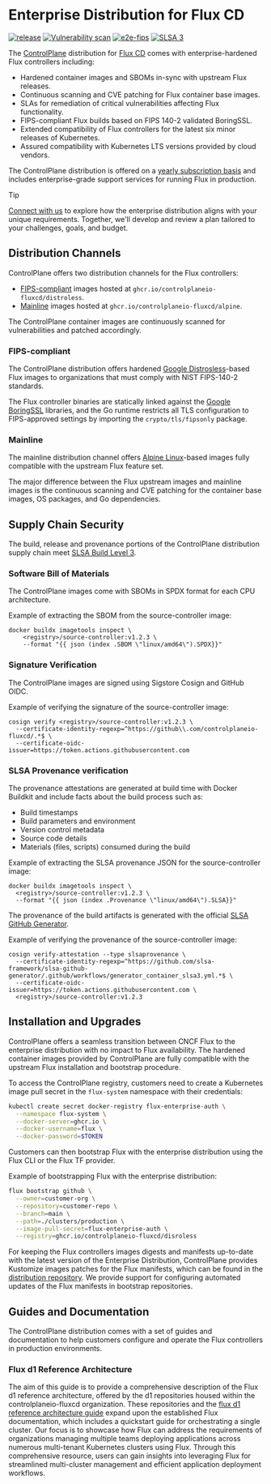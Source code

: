 # Enterprise Distribution for Flux CD

[![release](https://img.shields.io/github/release/controlplaneio-fluxcd/distribution/all.svg)](https://github.com/controlplaneio-fluxcd/distribution/releases)
[![Vulnerability scan](https://github.com/controlplaneio-fluxcd/distribution/actions/workflows/scan-distribution.yaml/badge.svg)](https://github.com/controlplaneio-fluxcd/distribution/actions/workflows/scan-distribution.yaml)
[![e2e-fips](https://github.com/controlplaneio-fluxcd/distribution/actions/workflows/e2e-fips.yaml/badge.svg)](https://github.com/controlplaneio-fluxcd/distribution/actions/workflows/e2e-fips.yaml)
[![SLSA 3](https://slsa.dev/images/gh-badge-level3.svg)](#supply-chain-security)

The [ControlPlane](https://control-plane.io) distribution for [Flux CD](https://fluxcd.io)
comes with enterprise-hardened Flux controllers including:

- Hardened container images and SBOMs in-sync with upstream Flux releases.
- Continuous scanning and CVE patching for Flux container base images.
- SLAs for remediation of critical vulnerabilities affecting Flux functionality.
- FIPS-compliant Flux builds based on FIPS 140-2 validated BoringSSL.
- Extended compatibility of Flux controllers for the latest six minor releases of Kubernetes.
- Assured compatibility with Kubernetes LTS versions provided by cloud vendors.

The ControlPlane distribution is offered on a
[yearly subscription basis](https://control-plane.io/enterprise-flux/) and includes
enterprise-grade support services for running Flux in production.

> [!TIP]
> [Connect with us](https://control-plane.io/contact/?inquiry=fluxcd) to explore how the enterprise
> distribution aligns with your unique requirements. Together, we'll develop and review a plan
> tailored to your challenges, goals, and budget.

## Distribution Channels

ControlPlane offers two distribution channels for the Flux controllers:

- [FIPS-compliant](#fips-compliant) images hosted at `ghcr.io/controlplaneio-fluxcd/distroless`.
- [Mainline](#mainline) images hosted at `ghcr.io/controlplaneio-fluxcd/alpine`.

The ControlPlane container images are continuously scanned for vulnerabilities and patched accordingly.

### FIPS-compliant

The ControlPlane distribution offers hardened
[Google Distrosless](https://github.com/GoogleContainerTools/distroless)-based Flux images
to organizations that must comply with NIST FIPS-140-2 standards.

The Flux controller binaries are statically linked against the
[Google BoringSSL](https://boringssl.googlesource.com/boringssl/) libraries,
and the Go runtime restricts all TLS configuration to FIPS-approved settings
by importing the `crypto/tls/fipsonly` package.

### Mainline

The mainline distribution channel offers
[Alpine Linux](https://www.alpinelinux.org/)-based
images fully compatible with the upstream Flux feature set.

The major difference between the Flux upstream images and mainline images is the
continuous scanning and CVE patching for the container base images, OS packages,
and Go dependencies.

## Supply Chain Security

The build, release and provenance portions of the ControlPlane distribution supply chain meet
[SLSA Build Level 3](https://slsa.dev/spec/v1.0/levels).

### Software Bill of Materials

The ControlPlane images come with SBOMs in SPDX format for each CPU architecture.

Example of extracting the SBOM from the source-controller image:

```shell
docker buildx imagetools inspect \
    <registry>/source-controller:v1.2.3 \
    --format "{{ json (index .SBOM \"linux/amd64\").SPDX}}"
```

### Signature Verification

The ControlPlane images are signed using Sigstore Cosign and GitHub OIDC.

Example of verifying the signature of the source-controller image:

```shell
cosign verify <registry>/source-controller:v1.2.3 \
  --certificate-identity-regexp=^https://github\\.com/controlplaneio-fluxcd/.*$ \
  --certificate-oidc-issuer=https://token.actions.githubusercontent.com
```

### SLSA Provenance verification

The provenance attestations are generated at build time with Docker Buildkit and
include facts about the build process such as:

- Build timestamps
- Build parameters and environment
- Version control metadata
- Source code details
- Materials (files, scripts) consumed during the build

Example of extracting the SLSA provenance JSON for the source-controller image:

```shell
docker buildx imagetools inspect \
  <registry>/source-controller:v1.2.3 \
  --format "{{ json (index .Provenance \"linux/amd64\").SLSA}}"
```

The provenance of the build artifacts is generated with the official
[SLSA GitHub Generator](https://github.com/slsa-framework/slsa-github-generator).

Example of verifying the provenance of the source-controller image:

```shell
cosign verify-attestation --type slsaprovenance \
  --certificate-identity-regexp=^https://github.com/slsa-framework/slsa-github-generator/.github/workflows/generator_container_slsa3.yml.*$ \
  --certificate-oidc-issuer=https://token.actions.githubusercontent.com \
  <registry>/source-controller:v1.2.3
```

## Installation and Upgrades

ControlPlane offers a seamless transition between CNCF Flux to the enterprise distribution with no
impact to Flux availability. The hardened container images provided by ControlPlane are fully
compatible with the upstream Flux installation and bootstrap procedure.

To access the ControlPlane registry, customers need to create a Kubernetes image pull secret
in the `flux-system` namespace with their credentials:

```bash
kubectl create secret docker-registry flux-enterprise-auth \
  --namespace flux-system \
  --docker-server=ghcr.io \
  --docker-username=flux \
  --docker-password=$TOKEN
```

Customers can then bootstrap Flux with the enterprise distribution using the Flux CLI or the Flux TF provider.

Example of bootstrapping Flux with the enterprise distribution:

```bash
flux bootstrap github \
  --owner=customer-org \
  --repository=customer-repo \
  --branch=main \
  --path=./clusters/production \
  --image-pull-secret=flux-enterprise-auth \
  --registry=ghcr.io/controlplaneio-fluxcd/disroless
```

For keeping the Flux controllers images digests
and manifests up-to-date with the latest version of the Enterprise Distribution, ControlPlane
provides Kustomize images patches for the Flux manifests, which can be found in the
[distribution repository](https://github.com/controlplaneio-fluxcd/distribution/tree/main/images).
We provide support for configuring automated updates of the Flux manifests in bootstrap repositories.

## Guides and Documentation

The ControlPlane distribution comes with a set of guides and documentation to help customers
configure and operate the Flux controllers in production environments.

### Flux d1 Reference Architecture

The aim of this guide is to provide a comprehensive description of the Flux d1 reference 
architecture, offered by the d1 repositories housed within the controlplaneio-fluxcd organization.
These repositories and the [flux d1 reference architecture guide](/guides/ControlPlane_Flux_D1_Reference_Architecture_Guide.pdf) expand upon the 
established Flux documentation, which includes a quickstart guide for orchestrating a single cluster.
Our focus is to showcase how Flux can address the requirements of organizations managing
multiple teams deploying applications across numerous multi-tenant Kubernetes clusters using Flux.
Through this comprehensive resource, users can gain insights into leveraging Flux 
for streamlined multi-cluster management and efficient application deployment workflows.
